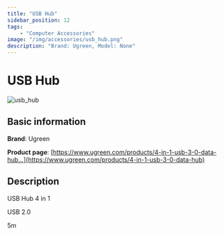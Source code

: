 ```yaml
---
title: "USB Hub"
sidebar_position: 12
tags:
    - "Computer Accessories"
image: "/img/accessories/usb_hub.png"
description: "Brand: Ugreen, Model: None"
---
```

# USB Hub

![usb_hub](/img/accessories/usb_hub.png)

## Basic information

**Brand**: Ugreen

**Product page**: [https://www.ugreen.com/products/4-in-1-usb-3-0-data-hub...](https://www.ugreen.com/products/4-in-1-usb-3-0-data-hub)

## Description

USB Hub 4 in 1

 USB 2\.0

 5m

